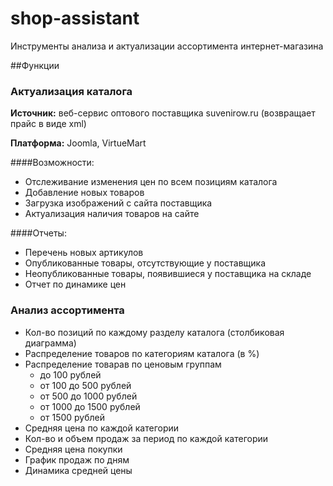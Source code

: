 shop-assistant
==============

Инструменты анализа и актуализации ассортимента интернет-магазина

##Функции
### Актуализация каталога

**Источник:** веб-сервис оптового поставщика suvenirow.ru (возвращает прайс в виде xml)

**Платформа:** Joomla, VirtueMart

####Возможности:
* Отслеживание изменения цен по всем позициям каталога
* Добавление новых товаров
* Загрузка изображений с сайта поставщика
* Актуализация наличия товаров на сайте

####Отчеты:
* Перечень новых артикулов
* Опубликованные товары, отсутствующие у поставщика
* Неопубликованные товары, появившиеся у поставщика на складе
* Отчет по динамике цен

### Анализ ассортимента

* Кол-во позиций по каждому разделу каталога (столбиковая диаграмма)
* Распределение товаров по категориям каталога (в %)
* Распределение товарав по ценовым группам
  - до 100 рублей
  - от 100 до 500 рублей
  - от 500 до 1000 рублей
  - от 1000 до 1500 рублей
  - от 1500 рублей
* Средняя цена по каждой категории
* Кол-во и объем продаж за период по каждой категории
* Средняя цена покупки
* График продаж по дням
* Динамика средней цены
